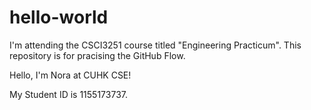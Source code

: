 # hello-world
I'm attending the CSCI3251 course titled "Engineering Practicum". This repository is for pracising the GitHub Flow.

Hello, I'm Nora at CUHK CSE!

My Student ID is 1155173737.
